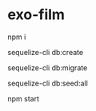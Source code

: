 # exo-film

npm i

sequelize-cli db:create

sequelize-cli db:migrate

sequelize-cli db:seed:all

npm start
